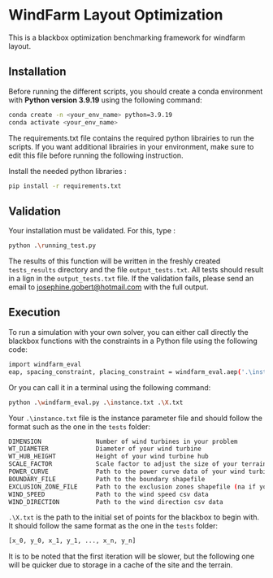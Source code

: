 # WindFarm Layout Optimization

<p> This is a blackbox optimization benchmarking framework for windfarm layout. </p>

## Installation

<p> Before running the different scripts, you should create a conda environment with <b>Python version 3.9.19</b> using the following command:</p>

```bash
conda create -n <your_env_name> python=3.9.19
conda activate <your_env_name>
```

<p>The requirements.txt file contains the required python librairies to run the scripts. If you want additional librairies in your environment, make sure to edit this file before running the following instruction.</p>

<p>Install the needed python libraries :</p>

```bash
pip install -r requirements.txt
```

## Validation 

<p> Your installation must be validated. For this, type : </p>

```bash
python .\running_test.py
```

The results of this function will be written in the freshly created `tests_results` directory and the file `output_tests.txt`. All tests should result in a 
lign in the `output_tests.txt` file.
If the validation fails, please send an email to josephine.gobert@hotmail.com with the full output.

## Execution

<p> To run a simulation with your own solver, you can either call directly the blackbox functions with the constraints in a Python file using the following code: </p>

```bash
import windfarm_eval
eap, spacing_constraint, placing_constraint = windfarm_eval.aep('.\instance.txt', '.\X.txt')
```


<p> Or you can call it in a terminal using the following command: </p>

```bash
python .\windfarm_eval.py .\instance.txt .\X.txt
```

Your `.\instance.txt` file is the instance parameter file and should follow the format such as the one in the `tests` folder:

```bash
DIMENSION               Number of wind turbines in your problem
WT_DIAMETER             Diameter of your wind turbine
WT_HUB_HEIGHT           Height of your wind turbine hub
SCALE_FACTOR            Scale factor to adjust the size of your terrain (usually 1)
POWER_CURVE             Path to the power curve data of your wind turbine
BOUNDARY_FILE           Path to the boundary shapefile
EXCLUSION_ZONE_FILE     Path to the exclusion zones shapefile (na if you have no exclusion zones shapefile)
WIND_SPEED              Path to the wind speed csv data
WIND_DIRECTION          Path to the wind direction csv data
```
`.\X.txt` is the path to the initial set of points for the blackbox to begin with. It should follow the same format as the one in the `tests` folder:

```bash
[x_0, y_0, x_1, y_1, ..., x_n, y_n]
```

<p> It is to be noted that the first iteration will be slower, but the following one will be quicker due to storage in a cache of the site and the terrain. </p>